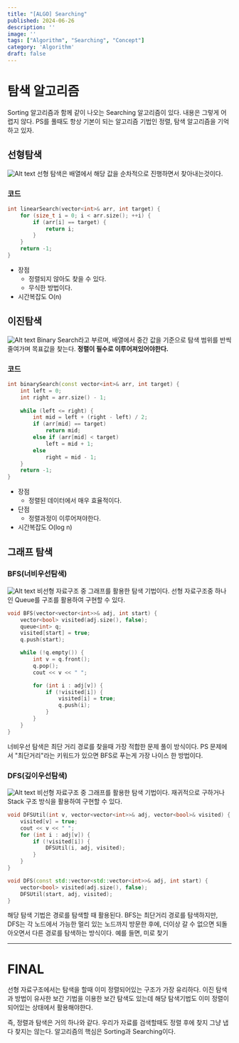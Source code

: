 ```yaml
---
title: "[ALGO] Searching"
published: 2024-06-26
description: ''
image: ''
tags: ["Algorithm", "Searching", "Concept"]
category: 'Algorithm'
draft: false 
---
```

# 탐색 알고리즘
Sorting 알고리즘과 함께 같이 나오는 Searching 알고리즘이 있다. 내용은 그렇게 어렵지 않다. PS를 풀때도 항상 기본이 되는 알고리즘 기법인
정렬, 탐색 알고리즘을 기억하고 있자.

## 선형탐색
![Alt text](./SortingAsset/linear_search.gif)
선형 탐색은 배열에서 해당 값을 순차적으로 진행하면서 찾아내는것이다.
### 코드
```c++
int linearSearch(vector<int>& arr, int target) {
    for (size_t i = 0; i < arr.size(); ++i) {
        if (arr[i] == target) {
            return i;
        }
    }
    return -1;
}
```
- 장점
  - 정렬되지 않아도 찾을 수 있다.
  - 무식한 방법이다.
- 시간복잡도 O(n)

## 이진탐색
![Alt text](./SortingAsset/binary-and-linear-search-animations.gif)
Binary Search라고 부르며, 배열에서 중간 값을 기준으로 탐색 범위를 반씩 줄여가며 목표값을 찾는다. **정렬이 필수로 이루어져있어야한다.**

### 코드
```c++
int binarySearch(const vector<int>& arr, int target) {
    int left = 0;
    int right = arr.size() - 1;
    
    while (left <= right) {
        int mid = left + (right - left) / 2;
        if (arr[mid] == target)
            return mid;
        else if (arr[mid] < target)
            left = mid + 1;
        else
            right = mid - 1;
    }
    return -1;
}
```
- 장점
  - 정렬된 데이터에서 매우 효율적이다.
- 단점
  - 정렬과정이 이루어져야한다.
- 시간복잡도 O(log n)

## 그래프 탐색
### BFS(너비우선탐색)
![Alt text](./SortingAsset/Breadth-First-Search-Algorithm.gif)
비선형 자료구조 중 그래프를 활용한 탐색 기법이다. 선형 자료구조중 하나인 Queue를 구조를 활용하여 구현할 수 있다.
```c++
void BFS(vector<vector<int>>& adj, int start) {
    vector<bool> visited(adj.size(), false);
    queue<int> q;
    visited[start] = true;
    q.push(start);

    while (!q.empty()) {
        int v = q.front();
        q.pop();
        cout << v << " ";

        for (int i : adj[v]) {
            if (!visited[i]) {
                visited[i] = true;
                q.push(i);
            }
        }
    }
}
```
너비우선 탐색은 최단 거리 경로를 찾을때 가장 적합한 문제 풀이 방식이다. PS 문제에서 "최단거리"라는 키워드가 있으면 BFS로 푸는게 가장 나이스 한 
방법이다.

### DFS(깊이우선탐색)
![Alt text](./SortingAsset/Depth-First-Search.gif)
비선형 자료구조 중 그래프를 활용한 탐색 기법이다. 재귀적으로 구하거나 Stack 구조 방식을 활용하여 구현할 수 있다.

```c++
void DFSUtil(int v, vector<vector<int>>& adj, vector<bool>& visited) {
    visited[v] = true;
    cout << v << " ";
    for (int i : adj[v]) {
        if (!visited[i]) {
            DFSUtil(i, adj, visited);
        }
    }
}

void DFS(const std::vector<std::vector<int>>& adj, int start) {
    vector<bool> visited(adj.size(), false);
    DFSUtil(start, adj, visited);
}
```
해당 탐색 기법은 경로를 탐색할 때 활용된다. BFS는 최단거리 경로를 탐색하지만, DFS는 각 노드에서 가능한 멀리 있는 노드까지 방문한 후에,
더이상 갈 수 없으면 되돌아오면서 다른 경로를 탐색하는 방식이다. 예를 들면, 미로 찾기

---
# FINAL
선형 자료구조에서는 탐색을 할때 이미 정렬되어있는 구조가 가장 유리하다. 이진 탐색과 방법이 유사한 보간 기법을 이용한 보간 탐색도 있는데
해당 탐색기법도 이미 정렬이 되어있는 상태에서 활용해야한다.  

즉, 정렬과 탐색은 거의 하나와 같다. 우리가 자료를 검색할때도 정렬 후에 찾지 그냥 냅다 찾지는 않는다. 알고리즘의 핵심은 Sorting과 Searching이다.